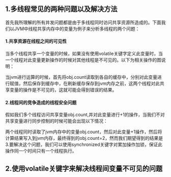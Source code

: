 ## 1.多线程常见的两种问题以及解决方法
首先我所理解的所有并发问题都是由于多线程同时访问共享资源所造成的。下面我们以JVM中线程共享内存中的变量为例子来分析多线程的两个问题：  
#### 1.共享资源在线程之间的可见性
当多个线程共享一个变量的时候，如果没有使用volatile关键字定义此变量时，当一个线程对此变量更新操作的时候对其他线程是不可见的。以下为相关操作的图说明：  
![]()

当jvm进行运算的时候，首先将obj.count读取到各自的缓存中，分别对此变量进行赋值，然后保存到缓存中，在刷新缓存保存到jvm内存之前，这两个线程对此共享变量的操作是不可见的，这就可能会得到错误的结果。  
#### 2.线程间的竞争造成的线程安全问题
假如我们多个线程访问共享变量obj.count,并对此变量进行+1的操作，当我们不对共享变量进行同步控制的时候可能会出现以下情况：

两个线程同时读取了jvm内存中的变量obj.count，然后对此变量+1操作，然后将计算结果写入到jvm内存，最终得到的obj.count=2，然而我们期望得到的结果是3.要解决这个问题，我们可以使用synchronized关键字对累加操作加锁，保证此操作同一个时间只有一个线程执行。

## 2.使用volatile关键字来解决线程间变量不可见的问题
